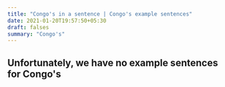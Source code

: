 ```yaml
---
title: "Congo's in a sentence | Congo's example sentences"
date: 2021-01-20T19:57:50+05:30
draft: falses
summary: "Congo's"
---
```

## Unfortunately, we have no example sentences for Congo's                 
